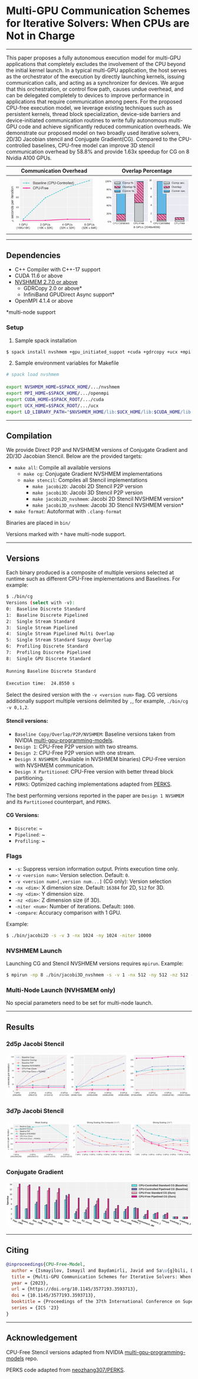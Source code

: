 [//]: # (<h1 align="center"> )

[//]: # (<img src="http://t1.gstatic.com/licensed-image?q=tbn:ANd9GcRXub5hfKI8jzT-y7a5CDJm2jD7R6bnx1SP14hc1JJh5DrphraZyxtc1Ikj9Po6KiBGd9FtqaaSNewcLK0Y3A0qWq1j0CVn0_4YmYbNh2xV" width="73" height="114">)

[//]: # (<p> CPU-Free Iterative Solvers</p>)

[//]: # (</h1>)

[//]: # (<h3 align="center">)
[//]: # (    <p> Multi-GPU Communication Schemes for IterativeSolvers: When CPUs are Not in Charge </p>)
[//]: # (</h3>)

# Multi-GPU Communication Schemes for Iterative Solvers: When CPUs are Not in Charge

---

This paper proposes a fully autonomous execution model for multi-GPU applications that completely excludes the
involvement of the CPU beyond the initial kernel launch. In a typical multi-GPU application, the host serves as
the orchestrator of the execution by directly launching kernels, issuing communication calls, and acting as a
synchronizer for devices. We argue that this orchestration, or control flow path, causes undue overhead, and can
be delegated completely to devices to improve performance in applications that require communication among peers.
For the proposed CPU-free execution model, we leverage existing techniques such as persistent kernels, thread block
specialization, device-side barriers and device-initiated communication routines to write fully autonomous multi-GPU
code and achieve significantly reduced communication overheads. We demonstrate our proposed model on two broadly used
iterative solvers, 2D/3D Jacobian stencil and Conjugate Gradient(CG). Compared to the CPU-controlled baselines,
CPU-free model can improve 3D stencil communication overhead by 58.8% and provide 1.63x speedup for CG on 8 Nvidia
A100 GPUs.

Communication Overhead             |  Overlap Percentage
:-------------------------:|:-------------------------:
<img src="Plots/Images/2D_Weak_Scaling_No_Compute_16384x16384__.png" alt="drawing" width="400" />  |  <img src="Plots/Images/8 GPUs (2048x4096).png" alt="drawing" width="400" />

---

## Dependencies

- C++ Compiler with C++-17 support
- CUDA 11.6 or above
- [NVSHMEM 2.7.0 or above](https://docs.nvidia.com/nvshmem/install-guide/index.html)
  - GDRCopy 2.0 or above*
  - InfiniBand GPUDirect Async support*
- OpenMPI 4.1.4 or above

*multi-node support

### Setup

1. Sample spack installation

```bash
$ spack install nvshmem +gpu_initiated_suppot +cuda +gdrcopy +ucx +mpi ^openmpi +cuda fabrics=ucx ^ucx +cuda +gdrcopy +dm +thread_multiple
```

2. Sample environment variables for Makefile

```bash
# spack load nvshmem

export NVSHMEM_HOME=$SPACK_HOME/.../nvshmem
export MPI_HOME=$SPACK_HOME/.../openmpi
export CUDA_HOME=$SPACK_ROOT/.../cuda
export UCX_HOME=$SPACK_ROOT/.../ucx
export LD_LIBRARY_PATH="$NVSHMEM_HOME/lib:$UCX_HOME/lib:$CUDA_HOME/lib:$MPI_HOME/lib:$LD_LIBRARY_PATH"
```

---

## Compilation

We provide Direct P2P and NVSHMEM versions of Conjugate Gradient and 2D/3D Jacobian Stencil. Below are the provided targets:

- `make all`: Compile all available versions
  - `make cg`: Conjugate Gradient NVSHMEM implementations
  - `make stencil`: Compiles all Stencil implementations
    - `make jacobi2D`: Jacobi 2D Stencil P2P version
    - `make jacobi3D`: Jacobi 3D Stencil P2P version
    - `make jacobi2D_nvshmem`: Jacobi 2D Stencil NVSHMEM version*
    - `make jacobi3D_nvshmem`: Jacobi 3D Stencil NVSHMEM version*
- `make format`: Autoformat with `.clang-format`

Binaries are placed in `bin/`

Versions marked with `*` have multi-node support.

---

## Versions
Each binary produced is a composite of multiple versions selected at runtime such as 
different CPU-Free implementations and Baselines. For example:

```bash
$ ./bin/cg
Versions (select with -v):
0:	Baseline Discrete Standard
1:	Baseline Discrete Pipelined
2:	Single Stream Standard
3:	Single Stream Pipelined
4:	Single Stream Pipelined Multi Overlap
5:	Single Stream Standard Saxpy Overlap
6:	Profiling Discrete Standard
7:	Profiling Discrete Pipelined
8:	Single GPU Discrete Standard

Running Baseline Discrete Standard

Execution time:  24.8550 s
```

Select the desired version with the `-v <version num>` flag. CG versions additionally
support multiple versions delimited by `,`, for example, `./bin/cg -v 0,1,2`.

#### Stencil versions:
- `Baseline Copy/Overlap/P2P/NVSHMEM`: Baseline versions taken from NVIDIA [multi-gpu-programming-models](https://github.com/NVIDIA/multi-gpu-programming-models).
- `Design 1`: CPU-Free P2P version with two streams.
- `Design 2`: CPU-Free P2P version with one stream.
- `Design X NVSHMEM`: (Available in NVSHMEM binaries) CPU-Free version with NVSHMEM communication.
- `Design X Partitioned`: CPU-Free version with better thread block partitioning.
- `PERKS`: Optimized caching implementations adapted from [PERKS](https://github.com/neozhang307/PERKS).

The best performing versions reported in the paper are `Design 1 NVSHMEM` and its `Partitioned` counterpart, and `PERKS`.

#### CG Versions:
- `Discrete`: ~
- `Pipelined`: ~
- `Profiling`: ~

### Flags

- `-s`: Suppress version information output. Prints execution time only.
- `-v <version num>`: Version selection. Default: `0`.
- `-v <version num>[,version num...]` (CG only): Version selection
- `-nx <dim>`: X dimension size. Default: `16384` for 2D, `512` for 3D.
- `-ny <dim>`: Y dimension size.
- `-nz <dim>`: Z dimension size (if 3D).
- `-niter <num>`: Number of iterations. Default: `1000`.
- `-compare`: Accuracy comparison with 1 GPU.

Example:

```bash
$ ./bin/jacobi2D -s -v 3 -nx 1024 -ny 1024 -niter 10000
```

### NVSHMEM Launch

Launching CG and Stencil NVSHMEM versions requires `mpirun`. Example:

```bash
$ mpirun -np 8 ./bin/jacobi3D_nvshmem -s -v 1 -nx 512 -ny 512 -nz 512 -niter 100
```

### Multi-Node Launch (NVHSMEM only)

No special parameters need to be set for multi-node launch. 

---

## Results

### 2d5p Jacobi Stencil

![](Plots/Images/2D_Weak_Scaling_256x256.png)

### 3d7p Jacobi Stencil

![](Plots/Images/3D_Weak_Scaling_256x256x256.png)

### Conjugate Gradient
![](Plots/Images/matrix_speedup_table_8%20GPUs.png)

---

## Citing

```bibtex
@inproceedings{CPU-Free-Model,
  author = {Ismayilov, Ismayil and Baydamirli, Javid and Sa\u{g}bili, Do\u{g}an and Wahib, Mohamed and Unat, Didem},
  title = {Multi-GPU Communication Schemes for Iterative Solvers: When CPUs Are Not in Charge},
  year = {2023},
  url = {https://doi.org/10.1145/3577193.3593713},
  doi = {10.1145/3577193.3593713},
  booktitle = {Proceedings of the 37th International Conference on Supercomputing},
  series = {ICS '23}
}
```

---

## Acknowledgement

CPU-Free Stencil versions adapted from NVIDIA [multi-gpu-programming-models](https://github.com/NVIDIA/multi-gpu-programming-models) repo.

PERKS code adapted from [neozhang307/PERKS](https://github.com/neozhang307/PERKS).
 
